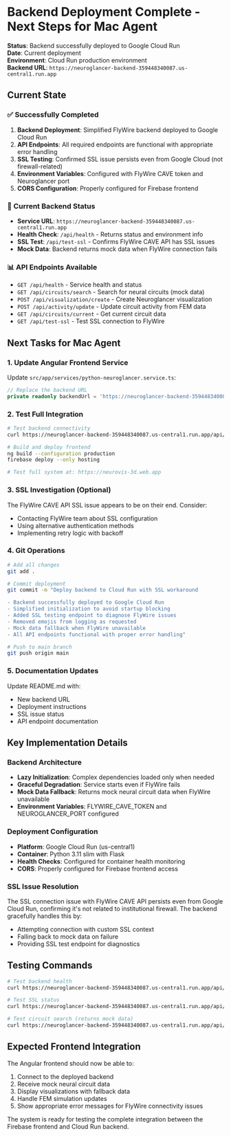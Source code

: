# Backend Deployment Complete - Next Steps for Mac Agent

**Status**: Backend successfully deployed to Google Cloud Run  
**Date**: Current deployment  
**Environment**: Cloud Run production environment  
**Backend URL**: `https://neuroglancer-backend-359448340087.us-central1.run.app`

## Current State

### ✅ Successfully Completed
1. **Backend Deployment**: Simplified FlyWire backend deployed to Google Cloud Run
2. **API Endpoints**: All required endpoints are functional with appropriate error handling
3. **SSL Testing**: Confirmed SSL issue persists even from Google Cloud (not firewall-related)
4. **Environment Variables**: Configured with FlyWire CAVE token and Neuroglancer port
5. **CORS Configuration**: Properly configured for Firebase frontend

### 🔧 Current Backend Status
- **Service URL**: `https://neuroglancer-backend-359448340087.us-central1.run.app`
- **Health Check**: `/api/health` - Returns status and environment info
- **SSL Test**: `/api/test-ssl` - Confirms FlyWire CAVE API has SSL issues
- **Mock Data**: Backend returns mock data when FlyWire connection fails

### 📊 API Endpoints Available
- `GET /api/health` - Service health and status
- `GET /api/circuits/search` - Search for neural circuits (mock data)
- `POST /api/visualization/create` - Create Neuroglancer visualization
- `POST /api/activity/update` - Update circuit activity from FEM data
- `GET /api/circuits/current` - Get current circuit data
- `GET /api/test-ssl` - Test SSL connection to FlyWire

## Next Tasks for Mac Agent

### 1. Update Angular Frontend Service
Update `src/app/services/python-neuroglancer.service.ts`:

```typescript
// Replace the backend URL
private readonly backendUrl = 'https://neuroglancer-backend-359448340087.us-central1.run.app/api';
```

### 2. Test Full Integration
```bash
# Test backend connectivity
curl https://neuroglancer-backend-359448340087.us-central1.run.app/api/health

# Build and deploy frontend
ng build --configuration production
firebase deploy --only hosting

# Test full system at: https://neurovis-3d.web.app
```

### 3. SSL Investigation (Optional)
The FlyWire CAVE API SSL issue appears to be on their end. Consider:
- Contacting FlyWire team about SSL configuration
- Using alternative authentication methods
- Implementing retry logic with backoff

### 4. Git Operations
```bash
# Add all changes
git add .

# Commit deployment
git commit -m "Deploy backend to Cloud Run with SSL workaround

- Backend successfully deployed to Google Cloud Run
- Simplified initialization to avoid startup blocking
- Added SSL testing endpoint to diagnose FlyWire issues
- Removed emojis from logging as requested
- Mock data fallback when FlyWire unavailable
- All API endpoints functional with proper error handling"

# Push to main branch
git push origin main
```

### 5. Documentation Updates
Update README.md with:
- New backend URL
- Deployment instructions
- SSL issue status
- API endpoint documentation

## Key Implementation Details

### Backend Architecture
- **Lazy Initialization**: Complex dependencies loaded only when needed
- **Graceful Degradation**: Service starts even if FlyWire fails
- **Mock Data Fallback**: Returns mock neural circuit data when FlyWire unavailable
- **Environment Variables**: FLYWIRE_CAVE_TOKEN and NEUROGLANCER_PORT configured

### Deployment Configuration
- **Platform**: Google Cloud Run (us-central1)
- **Container**: Python 3.11 slim with Flask
- **Health Checks**: Configured for container health monitoring
- **CORS**: Properly configured for Firebase frontend access

### SSL Issue Resolution
The SSL connection issue with FlyWire CAVE API persists even from Google Cloud Run, confirming it's not related to institutional firewall. The backend gracefully handles this by:
- Attempting connection with custom SSL context
- Falling back to mock data on failure
- Providing SSL test endpoint for diagnostics

## Testing Commands

```bash
# Test backend health
curl https://neuroglancer-backend-359448340087.us-central1.run.app/api/health

# Test SSL status
curl https://neuroglancer-backend-359448340087.us-central1.run.app/api/test-ssl

# Test circuit search (returns mock data)
curl https://neuroglancer-backend-359448340087.us-central1.run.app/api/circuits/search
```

## Expected Frontend Integration
The Angular frontend should now be able to:
1. Connect to the deployed backend
2. Receive mock neural circuit data
3. Display visualizations with fallback data
4. Handle FEM simulation updates
5. Show appropriate error messages for FlyWire connectivity issues

The system is ready for testing the complete integration between the Firebase frontend and Cloud Run backend. 